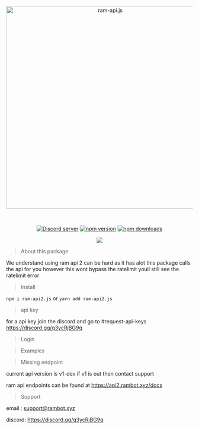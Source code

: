 <div align="center">
  <br />
  <p>
    <a href="https://api2.rambot.xyz"><img src="https://gamearoo.top/ram/ramapijs.png" width="546" alt="ram-api.js" /></a>
  </p>
  <br />
  <p>
    <a href="https://discord.gg/q3ycRjBG9q"><img src="https://img.shields.io/discord/1068088656377692170?color=5865F2&logo=discord&logoColor=white" alt="Discord server" /></a>
    <a href="https://www.npmjs.com/package/ram-api2.js"><img src="https://img.shields.io/npm/v/ram-api2.js.svg" alt="npm version" /></a>
    <a href="https://www.npmjs.com/package/ram-api2.js"><img src="https://img.shields.io/npm/dt/ram-api2.js.svg?maxAge=3600" alt="npm downloads" /></a>
    
  </p>
  <a href="https://nodei.co/npm/ram-api2.js/"><img src="https://nodei.co/npm/ram-api2.js.png?downloads=true&downloadRank=true&stars=true"></a>
</div>

> About this package

We understand using ram api 2 can be hard as it has alot this package calls the api for you however this wont bypass the ratelimit youll still see the ratelimit error

> Install

`npm i ram-api2.js` or `yarn add ram-api2.js`

> api key

for a api key join the discord and go to #request-api-keys https://discord.gg/q3ycRjBG9q

> Login

> Examples

> Missing endpoint

current api version is v1-dev if v1 is out then contact support

ram api endpoints can be found at https://api2.rambot.xyz/docs

> Support

email : support@rambot.xyz

discord: https://discord.gg/q3ycRjBG9q

